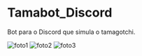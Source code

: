 # Tamabot_Discord
Bot para o Discord que simula o tamagotchi.


![foto1](https://user-images.githubusercontent.com/52061729/103490191-eb4f4100-4df8-11eb-87af-9d806eb67411.png)
![foto2](https://user-images.githubusercontent.com/52061729/103490189-e7232380-4df8-11eb-9507-37905983078c.png)
![foto3](https://user-images.githubusercontent.com/52061729/103490189-e7232380-4df8-11eb-9507-37905983078c.png)
